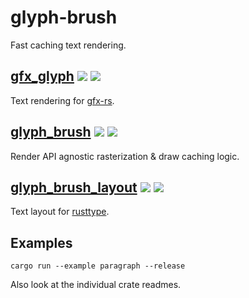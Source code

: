 # glyph-brush
Fast caching text rendering.

## [gfx_glyph](gfx-glyph) [![](https://img.shields.io/crates/v/gfx_glyph.svg)](https://crates.io/crates/gfx_glyph) [![](https://docs.rs/gfx_glyph/badge.svg)](https://docs.rs/gfx_glyph)
Text rendering for [gfx-rs](https://github.com/gfx-rs/gfx/tree/pre-ll).

## [glyph_brush](glyph-brush) [![](https://img.shields.io/crates/v/glyph_brush.svg)](https://crates.io/crates/glyph_brush) [![](https://docs.rs/glyph_brush/badge.svg)](https://docs.rs/glyph_brush)
Render API agnostic rasterization & draw caching logic.

## [glyph_brush_layout](glyph-brush-layout) [![](https://img.shields.io/crates/v/glyph_brush_layout.svg)](https://crates.io/crates/glyph_brush_layout) [![](https://docs.rs/glyph_brush_layout/badge.svg)](https://docs.rs/glyph_brush_layout)
Text layout for [rusttype](https://gitlab.redox-os.org/redox-os/rusttype).


## Examples
`cargo run --example paragraph --release`

Also look at the individual crate readmes.
